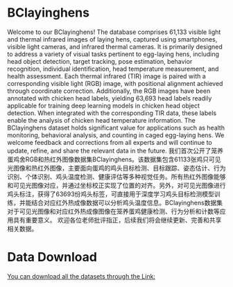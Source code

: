 # BClayinghens
Welcome to our BClayinghens! The database comprises 61,133 visible light and thermal infrared images of laying hens, captured using smartphones, visible light cameras, and infrared thermal cameras. It is primarily designed to address a variety of visual tasks pertinent to egg-laying hens, including head object detection, target tracking, pose estimation, behavior recognition, individual identification, head temperature measurement, and health assessment. Each thermal infrared (TIR) image is paired with a corresponding visible light (RGB) image, with positional alignment achieved through coordinate correction. Additionally, the RGB images have been annotated with chicken head labels, yielding 63,693 head labels readily applicable for training deep learning models in chicken head object detection. When integrated with the corresponding TIR data, these labels enable the analysis of chicken head temperature information. The BClayinghens dataset holds significant value for applications such as health monitoring, behavioral analysis, and counting in caged egg-laying hens.
We welcome feedback and corrections from all experts and will continue to update, refine, and share the relevant data in the future.
我们首次公开了笼养蛋鸡舍RGB和热红外图像数据集BClayinghens。该数据集包含61133张鸡只可见光图像和热红外图像，主要面向蛋鸡的鸡头目标检测、目标跟踪、姿态估计、行为识别、个体识别、鸡头温度检测、健康评估等多种视觉任务。所有热红外图像能够和可见光图像对应，并通过坐标校正实现了位置的对齐。另外，对可见光图像进行鸡头标注，获得了63693份鸡头标签，可直接用于深度学习鸡头目标检测模型训练，并能结合对应红外热成像数据可以分析鸡头温度信息。BClayinghens数据集对于可见光图像和对应红外热成像图像在笼养蛋鸡健康检测、行为分析和计数等应用具有重要意义。
欢迎各位老师批评指正，后续我们将会继续更新、完善和共享相关数据。

# Data Download
[You can download all the datasets through the Link:]([url](https://pan.baidu.com/s/19Vsk4y_paTjPjc_LNyLO_w?pwd=MAWH.))
